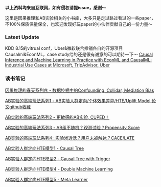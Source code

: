 **以上资料均来自互联网，如有侵权请提issue，感谢～**

这里是因果推理和AB实验相关的小书库，大多只是走过路过看过的一些paper，不100%保质保量保全，也欢迎发现好玩paper的小伙伴贡献自己的一份力量～ 

### Latest Update
KDD 8.15的vitrual conf，Uber&微软联合推销各自的开源项目Causalml&EconML，case study给的还是很有诚意的可以期待一下～
[Causal Inference and Machine Learning in Practice with EconML and CausalML: Industrial Use Cases at Microsoft, TripAdvisor, Uber](https://causal-machine-learning.github.io/kdd2021-tutorial/)

### 读书笔记

[因果推理的春天系列序 - 数据挖掘中的Confounding, Collidar, Mediation Bias](https://www.cnblogs.com/gogoSandy/p/12001724.html)

[AB实验的高端玩法系列1 - AB实验人群定向/个体效果差异/HTE/Uplift Model 论文github收藏](https://www.cnblogs.com/gogoSandy/p/11711336.html)

[AB实验的高端玩法系列2 - 更敏感的AB实验, CUPED！](https://www.cnblogs.com/gogoSandy/p/11749262.html)

[AB实验的高端玩法系列3 - AB组不随机？观测试验？Propensity Score ](https://www.cnblogs.com/gogoSandy/p/11796536.html)

[AB实验的高端玩法系列4- 实验渗透低？用户未被触达？CACE/LATE ](https://www.cnblogs.com/gogoSandy/p/12467013.html)

[AB实验人群定向HTE模型1 - Causal Tree](https://www.cnblogs.com/gogoSandy/p/11711918.html)

[AB实验人群定向HTE模型2 - Causal Tree with Trigger ](https://www.cnblogs.com/gogoSandy/p/11718313.html)

[AB实验人群定向HTE模型4 - Double Machine Learning](https://www.cnblogs.com/gogoSandy/p/12285168.html)

[AB实验人群定向HTE模型5 - Meta Learner ](https://www.cnblogs.com/gogoSandy/p/12358898.html)
